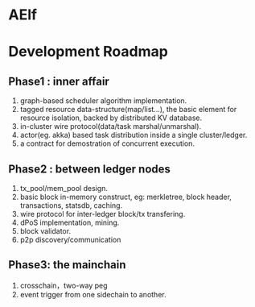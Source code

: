 # AElf

# Development Roadmap

## Phase1 : inner affair

1. graph-based scheduler algorithm implementation.
2. tagged resource data-structure(map/list...), the basic element for resource isolation, backed by distributed KV database.
3. in-cluster wire protocol(data/task marshal/unmarshal).
4. actor(eg. akka) based task distribution inside a single cluster/ledger.
5. a contract for demostration of concurrent execution.

## Phase2 : between ledger nodes

1. tx_pool/mem_pool design.
2. basic block in-memory construct, eg: merkletree, block header, transactions, statsdb, caching.
3. wire protocol for inter-ledger block/tx transfering.
4. dPoS implementation, mining.
5. block validator.
6. p2p discovery/communication

## Phase3: the mainchain

1. crosschain，two-way peg
2. event trigger from one sidechain to another.
